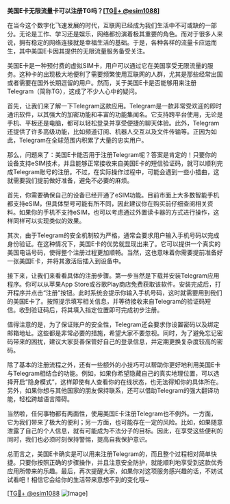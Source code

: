 **美国E卡无限流量卡可以注册TG吗？[[TG💪+ @esim1088](https://t.me/s/esim1088)]**

在当今这个数字化飞速发展的时代，互联网已经成为我们生活中不可或缺的一部分。无论是工作、学习还是娱乐，网络都扮演着极其重要的角色。而对于很多人来说，拥有稳定的网络连接就是幸福生活的基础。于是，各种各样的流量卡应运而生，其中美国E卡因其提供的无限流量服务备受关注。

美国E卡是一种预付费的虚拟SIM卡，用户可以通过它在美国享受无限流量的服务。这种卡的出现极大地便利了需要频繁使用互联网的人群，尤其是那些经常出国或者需要在国外长期逗留的用户。然而，关于美国E卡是否能够用来注册Telegram（简称TG），这成了不少人心中的疑问。

首先，让我们来了解一下Telegram这款应用。Telegram是一款非常受欢迎的即时通讯软件，以其强大的加密功能和丰富的功能集闻名。它支持跨平台使用，无论是手机、平板还是电脑，都可以轻松登录并享受便捷的聊天体验。此外，Telegram还提供了许多高级功能，比如频道订阅、机器人交互以及文件传输等。正因为如此，Telegram在全球范围内积累了大量的忠实用户。

那么，问题来了：美国E卡能否用于注册Telegram呢？答案是肯定的！只要你的设备支持eSIM技术，并且能够正常接收来自美国E卡的短信验证码，就可以顺利完成Telegram账号的注册。不过，在实际操作过程中，可能会遇到一些小插曲，这就需要我们提前做好准备，避免不必要的麻烦。

首先，你需要确保自己的设备已经开通了eSIM功能。目前市面上大多数智能手机都支持eSIM，但具体型号可能有所不同，因此建议你在购买前仔细查阅相关资料。如果你的手机不支持eSIM，也可以考虑通过外置读卡器的方式进行操作，这样同样可以实现类似的效果。

其次，由于Telegram的安全机制较为严格，通常会要求用户输入手机号码以完成身份验证。在这种情况下，美国E卡的优势就显现出来了。它可以提供一个真实的美国电话号码，使得整个注册过程更加顺畅。当然，这也意味着你需要提前准备好一张美国E卡，并将其激活后插入到设备中。

接下来，让我们来看看具体的注册步骤。第一步当然是下载并安装Telegram应用程序。你可以从苹果App Store或谷歌Play商店免费获取该软件。安装完成后，打开程序并点击“注册”按钮。此时系统会提示你输入手机号码，这时就需要用到我们的美国E卡了。按照提示填写相关信息，并等待接收来自Telegram的验证码短信。收到验证码后，将其填入指定位置即可完成初步注册。

值得注意的是，为了保证账户的安全性，Telegram还会要求你设置密码以及绑定邮箱地址。这些都是非常必要的措施，希望大家不要忽视。同时，为了避免忘记密码带来的困扰，建议大家妥善保管好自己的登录信息，并定期更换复杂度较高的密码。

除了基本的注册流程之外，还有一些额外的小技巧可以帮助你更好地利用美国E卡与Telegram相结合的功能。例如，如果你希望隐藏自己的真实地理位置，可以选择开启“隐身模式”，这样即使有人查看你的在线状态，也无法得知你的具体所在。另外，如果你想与其他国家的朋友保持联系，还可以借助Telegram的强大翻译功能，轻松跨越语言障碍。

当然啦，任何事物都有两面性，使用美国E卡注册Telegram也不例外。一方面，它为我们带来了极大的便利；另一方面，也可能存在一定的风险。比如，如果随意泄露了自己的个人信息，就有可能成为不法分子的目标。因此，在享受这些便利的同时，我们也必须时刻保持警惕，提高自我保护意识。

总而言之，美国E卡确实是可以用来注册Telegram的，而且整个过程相对简单快捷。只要你按照正确的步骤操作，并且注意安全防护，就能顺利地享受到这款优秀应用所带来的乐趣。最后，再次提醒大家，如果你对这项服务感兴趣的话，不妨试试看吧！相信它会给你的生活带来意想不到的变化哦~

[[TG💪+ @esim1088](https://t.me/s/esim1088) ![Image](https://i.postimg.cc/4NQfJmqS/Snipaste-2025-05-13-00-14-12.png)]